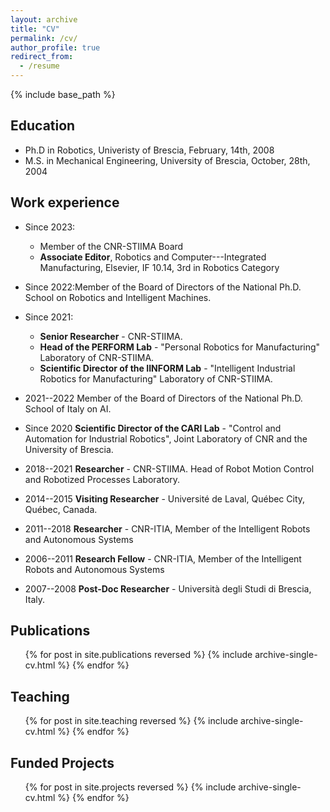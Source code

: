 ```yaml
---
layout: archive
title: "CV"
permalink: /cv/
author_profile: true
redirect_from:
  - /resume
---
```


{% include base_path %}

Education
------

* Ph.D in Robotics, Univeristy of Brescia, February, 14th, 2008
* M.S. in Mechanical Engineering, University of Brescia, October, 28th, 2004

Work experience
------

* Since 2023:
  * Member of the CNR-STIIMA Board
  * **Associate Editor**, Robotics and Computer---Integrated Manufacturing, Elsevier, IF 10.14, 3rd in Robotics Category

* Since 2022:Member of the Board of Directors of the National Ph.D. School on Robotics and Intelligent Machines.

* Since 2021:
  * **Senior Researcher** - CNR-STIIMA.
  * **Head of the PERFORM Lab** - "Personal Robotics for Manufacturing" Laboratory of CNR-STIIMA.
  * **Scientific Director of the IINFORM Lab** - "Intelligent Industrial Robotics for Manufacturing" Laboratory of CNR-STIIMA.

* 2021--2022 Member of the Board of Directors of the National Ph.D. School of Italy on AI.

* Since 2020 **Scientific Director of the CARI Lab** - "Control and Automation for Industrial Robotics", Joint Laboratory of CNR and the University of Brescia.

* 2018--2021 **Researcher** - CNR-STIIMA. Head of Robot Motion Control and Robotized Processes Laboratory.

* 2014--2015 **Visiting Researcher** - Université de Laval, Québec City, Québec, Canada.

* 2011--2018 **Researcher** - CNR-ITIA, Member of the Intelligent Robots and Autonomous Systems

* 2006--2011 **Research Fellow** - CNR-ITIA, Member of the Intelligent Robots and Autonomous Systems

* 2007--2008 **Post-Doc Researcher** - Università degli Studi di Brescia, Italy.

Publications
------

  <ul>{% for post in site.publications reversed %}
    {% include archive-single-cv.html %}
  {% endfor %}</ul>
  
Teaching
------

  <ul>{% for post in site.teaching reversed %}
    {% include archive-single-cv.html %}
  {% endfor %}</ul>

Funded Projects
------

  <ul>{% for post in site.projects reversed %}
    {% include archive-single-cv.html %}
  {% endfor %}</ul>
